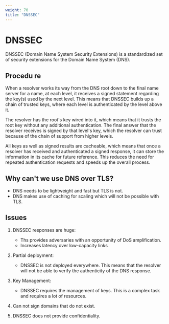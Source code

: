 ```yaml
---
weight: 70
title: "DNSSEC"
---
```


# DNSSEC

DNSSEC (Domain Name System Security Extensions) is a standardized set of security extensions for the Domain Name System (DNS).

## Procedu re

When a resolver works its way from the DNS root down to the final name server for a name, at each level, it receives a signed statement regarding the key(s) used by the next level. This means that DNSSEC builds up a chain of trusted keys, where each level is authenticated by the level above it.

The resolver has the root's key wired into it, which means that it trusts the root key without any additional authentication. The final answer that the resolver receives is signed by that level's key, which the resolver can trust because of the chain of support from higher levels.

All keys as well as signed results are cacheable, which means that once a resolver has received and authenticated a signed response, it can store the information in its cache for future reference. This reduces the need for repeated authentication requests and speeds up the overall process.

## Why can't we use DNS over TLS?

- DNS needs to be lightweight and fast but TLS is not.
- DNS makes use of caching for scaling which will not be possible with TLS.

## Issues

1. DNSSEC responses are huge:
   - Ths provides adversaries with an opportunity of DoS amplification.
   - Increases latency over low-capacity links

2. Partial deployment:
   - DNSSEC is not deployed everywhere. This means that the resolver will not be able to verify the authenticity of the DNS response.

3. Key Management:
   - DNSSEC requires the management of keys. This is a complex task and requires a lot of resources.

4. Can not sign domains that do not exist.

5. DNSSEC does not provide confidentiality.
